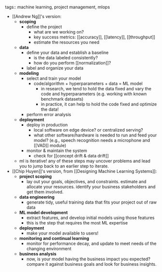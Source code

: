 tags:: machine learning, project management, mlops

- [[Andrew Ng]]'s version:
	- **scoping**
		- define the project
			- what are we working on?
			- key success metrics: [[accuracy]], [[latency]], [[throughput]]
			- estimate the resources you need
	- **data**
		- define your data and establish a baseline
			- is the data labeled consistently?
			- how do you perform [[normalization]]?
		- label and organize your data
	- **modeling**
		- select and train your model
			- code/algorithm + hyperparameters + data = ML model
				- in research, we tend to hold the data fixed and vary the code and hyperparameters (e.g. working with known benchmark datasets)
				- in practice, it can help to hold the code fixed and optimize the data!
		- perform error analysis
	- **deployment**
		- deploy in production
			- local software on edge device? or centralized serving?
			- what other software/hardware is needed to run and feed your model? (e.g., speech recognition needs a microphone and [[VAD]] module)
		- monitor & maintain the system
			- check for [[concept drift & data drift]]
	- ml is iterative! any of these steps may uncover problems and lead you to jump back to an earlier step to iterate.
- [[Chip Huyen]]'s version, from [[Designing Machine Learning Systems]]:
	- **project scoping**
		- lay out your goals, objectives, and constraints. estimate and allocate your resources. identify your business stakeholders and get them involved.
	- **data engineering**
		- generate tidy, useful training data that fits your project out of raw data
	- **ML model development**
		- extract features, and develop initial models using those features
		- this is the step that requires the most ML expertise
	- **deployment**
		- make your model available to users!
	- **monitoring and continual learning**
		- monitor for performance decay, and update to meet needs of the changing environment
	- **business analysis**
		- now, is your model having the business impact you expected? compare it against business goals and look for business insights.